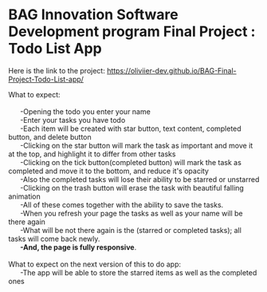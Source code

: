 # BAG Innovation Software Development program Final Project : Todo List App
Here is the link to the project: https://oliviier-dev.github.io/BAG-Final-Project-Todo-List-app/

What to  expect: <br>
<br>
  &nbsp;&nbsp;&nbsp;&nbsp;&nbsp;&nbsp;-Opening the todo you enter your name <br>
  &nbsp;&nbsp;&nbsp;&nbsp;&nbsp;&nbsp;-Enter your tasks you have todo <br>
  &nbsp;&nbsp;&nbsp;&nbsp;&nbsp;&nbsp;-Each item will be created with star button, text content, completed button, and delete button <br>
  &nbsp;&nbsp;&nbsp;&nbsp;&nbsp;&nbsp;-Clicking on the star button will mark the task as important and move it at the top, and highlight it to differ from other tasks <br>
  &nbsp;&nbsp;&nbsp;&nbsp;&nbsp;&nbsp;-Clicking on the tick button(completed button) will mark the task as completed and move it to the bottom, and reduce it's opacity <br>
  &nbsp;&nbsp;&nbsp;&nbsp;&nbsp;&nbsp;-Also the completed tasks will  lose their ability to be starred or unstarred <br>
  &nbsp;&nbsp;&nbsp;&nbsp;&nbsp;&nbsp;-Clicking on the trash button will erase the task with beautiful falling animation <br>
  &nbsp;&nbsp;&nbsp;&nbsp;&nbsp;&nbsp;-All of these comes together with the ability to save the tasks. <br>
  &nbsp;&nbsp;&nbsp;&nbsp;&nbsp;&nbsp;-When you refresh your page the tasks as well as your name will be there again <br>
  &nbsp;&nbsp;&nbsp;&nbsp;&nbsp;&nbsp;-What will be not there again is the (starred or completed tasks); all tasks will come back newly. <br>
  &nbsp;&nbsp;&nbsp;&nbsp;&nbsp;&nbsp;__-And, the page is fully responsive__. <br>
  <br>
What to expect on the next version of this to do app: <br>
  &nbsp;&nbsp;&nbsp;&nbsp;&nbsp;&nbsp;-The app will be able to store the starred items as well as the completed ones<br>
